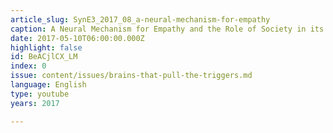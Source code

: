 ```yaml
---
article_slug: SynE3_2017_08_a-neural-mechanism-for-empathy
caption: A Neural Mechanism for Empathy and the Role of Society in its Modifications
date: 2017-05-10T06:00:00.000Z
highlight: false
id: BeACjlCX_LM
index: 0
issue: content/issues/brains-that-pull-the-triggers.md
language: English
type: youtube
years: 2017

---
```

